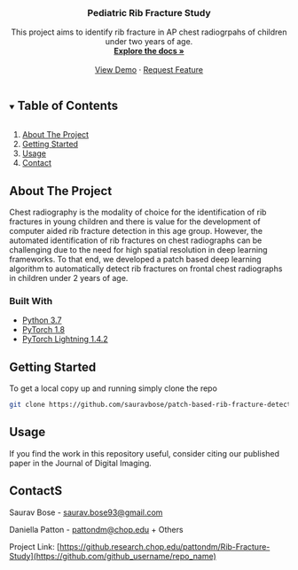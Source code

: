 <!--
*** To avoid retyping too much info. Do a search and replace for the following:
*** github_username, repo_name, twitter_handle, email, project_title, project_description
-->



<!-- PROJECT SHIELDS -->
<!--
*** I'm using markdown "reference style" links for readability.
*** Reference links are enclosed in brackets [ ] instead of parentheses ( ).
*** See the bottom of this document for the declaration of the reference variables
*** for contributors-url, forks-url, etc. This is an optional, concise syntax you may use.
*** https://www.markdownguide.org/basic-syntax/#reference-style-links
-->




<!-- PROJECT LOGO -->
<br />
<p align="center">

  <h3 align="center">Pediatric Rib Fracture Study</h3>

  <p align="center">
    This project aims to identify rib fracture in AP chest radiogrpahs of children under two years of age. 
    <br />
    <a href="https://github.com/sauravbose/patch-based-rib-fracture-detection"><strong>Explore the docs »</strong></a>
    <br />
    <br />
    <a href="https://github.com/sauravbose/patch-based-rib-fracture-detection">View Demo</a>
    ·
    <a href="https://github.com/sauravbose/patch-based-rib-fracture-detection/issues">Request Feature</a>
  </p>
</p>



<!-- TABLE OF CONTENTS -->
<details open="open">
  <summary><h2 style="display: inline-block">Table of Contents</h2></summary>
  <ol>
    <li>
      <a href="#about-the-project">About The Project</a>
    </li>
    <li>
      <a href="#getting-started">Getting Started</a>
    </li>
    <li><a href="#usage">Usage</a></li>
    <li><a href="#contact">Contact</a></li>
  </ol>
</details>



<!-- ABOUT THE PROJECT -->
## About The Project

Chest radiography is the modality of choice for the identification
of rib fractures in young children and there is value for the 
development of computer aided rib fracture detection in this age
group. However, the automated identification of rib fractures on 
chest radiographs can be challenging due to the need for high 
spatial resolution in deep learning frameworks. To that end, we
developed a patch based deep learning algorithm to automatically 
detect rib fractures on frontal chest radiographs in children 
under 2 years of age.

### Built With

* [Python 3.7](https://www.python.org/)
* [PyTorch 1.8](https://pytorch.org/)
* [PyTorch Lightning 1.4.2](https://www.pytorchlightning.ai/)

<!-- GETTING STARTED -->
## Getting Started

To get a local copy up and running simply clone the repo
```sh
git clone https://github.com/sauravbose/patch-based-rib-fracture-detection.git
```

<!-- USAGE EXAMPLES -->
## Usage
If you find the work in this repository useful, consider citing our
published paper in the Journal of Digital Imaging. 

<!-- CONTACT -->
## ContactS
Saurav Bose - saurav.bose93@gmail.com 

Daniella Patton - pattondm@chop.edu + Others

Project Link: [https://github.research.chop.edu/pattondm/Rib-Fracture-Study](https://github.com/github_username/repo_name)




<!-- MARKDOWN LINKS & IMAGES -->
<!-- https://www.markdownguide.org/basic-syntax/#reference-style-links -->
[contributors-shield]: https://img.shields.io/github/contributors/github_username/repo.svg?style=for-the-badge
[contributors-url]: https://github.com/github_username/repo/graphs/contributors
[forks-shield]: https://img.shields.io/github/forks/github_username/repo.svg?style=for-the-badge
[forks-url]: https://github.com/github_username/repo/network/members
[stars-shield]: https://img.shields.io/github/stars/github_username/repo.svg?style=for-the-badge
[stars-url]: https://github.com/github_username/repo/stargazers
[issues-shield]: https://img.shields.io/github/issues/github_username/repo.svg?style=for-the-badge
[issues-url]: https://github.com/github_username/repo/issues
[license-shield]: https://img.shields.io/github/license/github_username/repo.svg?style=for-the-badge
[license-url]: https://github.com/github_username/repo/blob/master/LICENSE.txt
[linkedin-shield]: https://img.shields.io/badge/-LinkedIn-black.svg?style=for-the-badge&logo=linkedin&colorB=555
[linkedin-url]: https://linkedin.com/in/github_username
